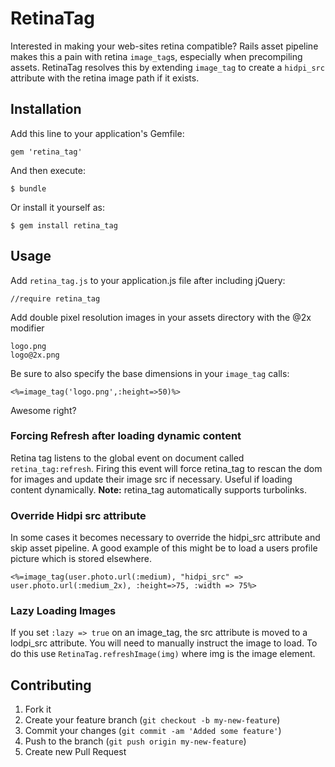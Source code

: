 # RetinaTag

Interested in making your web-sites retina compatible? Rails asset pipeline
makes this a pain with retina `image_tag`s, especially when precompiling assets.
RetinaTag resolves this by extending `image_tag` to create a `hidpi_src`
attribute with the retina image path if it exists.

## Installation

Add this line to your application's Gemfile:

    gem 'retina_tag'

And then execute:

    $ bundle

Or install it yourself as:

    $ gem install retina_tag


## Usage

Add `retina_tag.js` to your application.js file after including jQuery:

    //require retina_tag

Add double pixel resolution images in your assets directory with the @2x modifier

    logo.png
    logo@2x.png

Be sure to also specify the base dimensions in your `image_tag` calls:

    <%=image_tag('logo.png',:height=>50)%>

Awesome right?

### Forcing Refresh after loading dynamic content
Retina tag listens to the global event on document called `retina_tag:refresh`. Firing this event will force retina_tag to rescan the dom for images and update their image src if necessary. Useful if loading content dynamically. **Note:** retina_tag automatically supports turbolinks.

### Override Hidpi src attribute
In some cases it becomes necessary to override the hidpi_src attribute and skip asset pipeline. A good example of this might be to load a users profile picture which is stored elsewhere.

    <%=image_tag(user.photo.url(:medium), "hidpi_src" => user.photo.url(:medium_2x), :height=>75, :width => 75%>

### Lazy Loading Images
If you set `:lazy => true` on an image_tag, the src attribute is moved to a lodpi_src attribute. You will need to manually instruct the image to load. To do this use `RetinaTag.refreshImage(img)` where img is the image element.


## Contributing

1. Fork it
2. Create your feature branch (`git checkout -b my-new-feature`)
3. Commit your changes (`git commit -am 'Added some feature'`)
4. Push to the branch (`git push origin my-new-feature`)
5. Create new Pull Request
